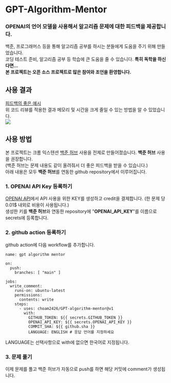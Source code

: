 # GPT-Algorithm-Mentor
### OPENAI의 언어 모델을 사용해서 알고리즘 문제에 대한 피드백을 제공합니다.
백준, 프로그래머스 등을 통해 알고리즘 공부를 하시는 분들에게 도움을 주기 위해 만들었습니다.  
코딩 테스트 준비, 알고리즘 공부 등 학습에 큰 도움을 줄 수 있습니다. **특히 독학을 하신다면...**  
**본 프로젝트는 오픈 소스 프로젝트로 많은 참여와 조언을 환영합니다.**

## 사용 결과
[피드백의 좋은 예시](https://github.com/choam2426/OnlineJudge/commit/5ca611ffcf02bac0471db036a7af9f96c11f2b76#commitcomment-144449303)  
위 코드 리뷰를 적용한 결과 메모리 및 시간을 크게 줄일 수 있는 방법을 알 수 있었습니다.  
![](https://github.com/user-attachments/assets/5cbfd301-3ad4-4a42-82cc-02e99c145343)

## 사용 방법
본 프로젝트는 크롬 익스텐션 [<U>백준 허브</U>](https://github.com/BaekjoonHub/BaekjoonHub) 사용을 전제로 만들어졌습니다. **백준 허브** 사용을 권장합니다.  
(백준 허브는 문제 내용도 같이 올려줘서 더 좋은 피드백을 받을 수 있습니다.)  
아래 내용은 모두 **백준 허브**를 연동한 github repository에서 이루어집니다.

### 1. OPENAI API Key 등록하기
[<U>OPENAI API</U>](https://openai.com/index/openai-api/)에서 API 사용을 위한 KEY를 생성하고 credit을 결제합니다. (한 문제 당 0.01$ 내외로 비용이 사용됩니다.)  
생성한 키를 **백준 허브**와 연동한 repository에 "**OPENAI_API_KEY**"를 이름으로 secrets에 등록합니다.

### 2. github action 등록하기
github action에 다음 workflow를 추가합니다.
```
name: gpt algorithm mentor

on:
  push:
    branches: [ "main" ]

jobs:
  write_comment:
    runs-on: ubuntu-latest
    permissions:
      contents: write
    steps:
      - uses: choam2426/GPT-algorithm-mentor@v1
        with:
          GITHUB_TOKEN: ${{ secrets.GITHUB_TOKEN }}
          OPENAI_API_KEY: ${{ secrets.OPENAI_API_KEY }}
          COMMIT_SHA: ${{ github.sha }}
          LANGUAGE: ENGLISH # 응답 언어를 지정하세요
```
LANGUAGE는 선택사항으로 with에 없으면 한국어로 지정됩니다.

### 3. 문제 풀기
이제 문제를 풀고 백준 허브가 자동으로 push를 하면 해당 커밋에 comment가 생성됩니다.
